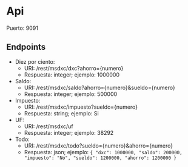 # Api

Puerto: 9091

## Endpoints

* Diez por ciento:
    * URI: /rest/msdxc/dxc?ahorro={numero}
    * Respuesta: integer; ejemplo: 1000000
* Saldo:
    * URI: /rest/msdxc/saldo?ahorro={numero}&sueldo={numero}
    * Respuesta: integer; ejemplo: 500000
* Impuesto:
    * URI: /rest/msdxc/impuesto?sueldo={numero}
    * Respuesta: string; ejemplo: Si
* UF:
    * URI: /rest/msdxc/uf
    * Respuesta: integer; ejemplo: 38292
* Todo:
    * URI: /rest/msdxc/todo?sueldo={numero}&ahorro={numero}
    * Respuesta: json; ejemplo: <code>{
        "dxc": 1000000, 
        "saldo": 200000, 
        "impuesto": "No",
        "sueldo": 1200000,
        "ahorro": 1200000
        }
    </code>